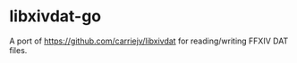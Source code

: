 # libxivdat-go
A port of https://github.com/carriejv/libxivdat for reading/writing FFXIV DAT files.
